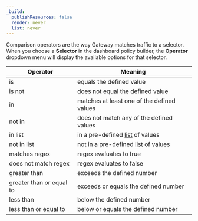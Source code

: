 ```yaml
---
_build:
  publishResources: false
  render: never
  list: never
---
```


Comparison operators are the way Gateway matches traffic to a selector. When you choose a **Selector** in the dashboard policy builder, the **Operator** dropdown menu will display the available options for that selector.

| Operator                 | Meaning                                                                        |
| ------------------------ | ------------------------------------------------------------------------------ |
| is                       | equals the defined value                                                       |
| is not                   | does not equal the defined value                                               |
| in                       | matches at least one of the defined values                                     |
| not in                   | does not match any of the defined values                                       |
| in list                  | in a pre-defined [list](/cloudflare-one/policies/gateway/lists/) of values     |
| not in list              | not in a pre-defined [list](/cloudflare-one/policies/gateway/lists/) of values |
| matches regex            | regex evaluates to true                                                        |
| does not match regex     | regex evaluates to false                                                       |
| greater than             | exceeds the defined number                                                     |
| greater than or equal to | exceeds or equals the defined number                                           |
| less than                | below the defined number                                                       |
| less than or equal to    | below or equals the defined number                                             |
